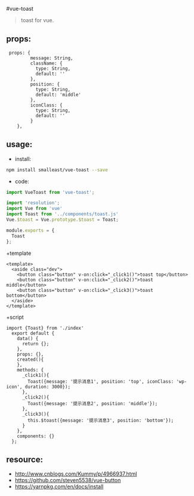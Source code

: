 #vue-toast
> toast for vue.

## props:

```
 props: {
         message: String,
         className: {
           type: String,
           default: ''
         },
         position: {
           type: String,
           default: 'middle'
         },
         iconClass: {
           type: String,
           default: ''
         }
    },
```

## usage:
+ install:
```bash
npm install smalleast/vue-toast --save


```

+ code:
```javascript
import VueToast from 'vue-toast';

import 'resolution';
import Vue from 'vue'
import Toast from '../components/toast.js'
Vue.$toast = Vue.prototype.$toast = Toast;

module.exports = {
  Toast
};

```

+template
```
<template>
  <aside class="dev">
    <button class="button" v-on:click="_click1()">toast top</button>
    <button class="button" v-on:click="_click2()">toast middle</button>
    <button class="button" v-on:click="_click3()">toast bottom</button>
  </aside>
</template>
```
+script
```
import {Toast} from './index'
  export default {
    data() {
      return {};
    },
    props: {},
    created(){
    },
    methods: {
      _click1(){
        Toast({message: '提示消息1', position: 'top', iconClass: 'wp-icon', duration: 3000});
      },
      _click2(){
        Toast({message: '提示消息2', position: 'middle'});
      },
      _click3(){
        this.$toast({message: '提示消息3', position: 'bottom'});
      }
    },
    components: {}
  };
```

## resource:
+ http://www.cnblogs.com/Kummy/p/4966937.html
+ https://github.com/steven5538/vue-button
+ https://yarnpkg.com/en/docs/install
